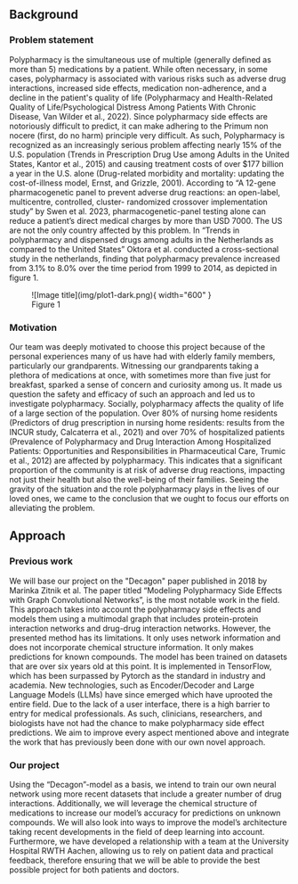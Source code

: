 
## Background

### Problem statement

Polypharmacy is the simultaneous use of multiple (generally defined as more than 5) medications by a patient.
While often necessary, in some cases, polypharmacy is associated with various risks such as adverse drug interactions, increased side effects, medication non-adherence, and a decline in the patient's quality of life (Polypharmacy and Health-Related Quality of Life/Psychological Distress Among Patients With Chronic Disease, Van Wilder et al., 2022). Since polypharmacy side effects are notoriously difficult to predict, it can make adhering to the Primum non nocere (first, do no harm) principle very difficult.
As such, Polypharmacy is recognized as an increasingly serious problem affecting nearly 15% of the U.S. population (Trends in Prescription Drug Use among Adults in the United States, Kantor et al., 2015) and causing treatment costs of over $177 billion a year in the U.S. alone (Drug-related morbidity and mortality: updating the cost-of-illness model, Ernst, and Grizzle, 2001). According to “A 12-gene pharmacogenetic panel to prevent adverse drug reactions: an open-label, multicentre, controlled, cluster- randomized crossover implementation study” by Swen et al. 2023, pharmacogenetic-panel testing alone can reduce a patient’s direct medical charges by more than USD 7000.
The US are not the only country affected by this problem. In “Trends in polypharmacy and dispensed drugs among adults in the Netherlands as compared to the United States” Oktora et al. conducted a cross-sectional study in the netherlands, finding that polypharmacy prevalence increased from 3.1% to 8.0% over the time period from 1999 to 2014, as depicted in figure 1.

<figure markdown>
  ![Image title](img/plot1-dark.png){ width="600" }
  <figcaption>Figure 1</figcaption>
</figure>

### Motivation

Our team was deeply motivated to choose this project because of the personal experiences many of us have had with elderly family members, particularly our grandparents.
Witnessing our grandparents taking a plethora of medications at once, with sometimes more than five just for breakfast, sparked a sense of concern and curiosity among us.
It made us question the safety and efficacy of such an approach and led us to investigate polypharmacy.
Socially, polypharmacy affects the quality of life of a large section of the population. Over 80% of nursing home residents (Predictors of drug prescription in nursing home residents: results from the INCUR study, Calcaterra et al., 2021)  and over 70% of hospitalized patients (Prevalence of Polypharmacy and Drug Interaction Among Hospitalized Patients: Opportunities and Responsibilities in Pharmaceutical Care, Trumic et al., 2012) are affected by polypharmacy.
This indicates that a significant proportion of the community is at risk of adverse drug reactions, impacting not just their health but also the well-being of their families.
Seeing the gravity of the situation and the role polypharmacy plays in the lives of our loved ones, we came to the conclusion that we ought to focus our efforts on alleviating the problem.


## Approach

### Previous work

We will base our project on the "Decagon" paper published in 2018 by Marinka Zitnik et al.
The paper titled “Modeling Polypharmacy Side Effects with Graph Convolutional Networks”, is the most notable work in the field.
This approach takes into account the polypharmacy side effects and models them using a multimodal graph that includes protein-protein interaction networks and drug-drug interaction networks.
However, the presented method has its limitations.
It only uses network information and does not incorporate chemical structure information.
It only makes predictions for known compounds.
The model has been trained on datasets that are over six years old at this point.
It is implemented in TensorFlow, which has been surpassed by Pytorch as the standard in industry and academia.
New technologies, such as Encoder/Decoder and Large Language Models (LLMs) have since emerged which have uprooted the entire field.
Due to the lack of a user interface, there is a high barrier to entry for medical professionals. As such, clinicians, researchers, and biologists have not had the chance to make polypharmacy side effect predictions.
We aim to improve every aspect mentioned above and integrate the work that has previously been done with our own novel approach.

### Our project

Using the “Decagon”-model as a basis, we intend to train our own neural network using more recent datasets that include a greater number of drug interactions. Additionally, we will leverage the chemical structure of medications to increase our model’s accuracy for predictions on unknown compounds. We will also look into ways to improve the model’s architecture taking recent developments in the field of deep learning into account. Furthermore, we have developed a relationship with a team at the University Hospital RWTH Aachen, allowing us to rely on patient data and practical feedback, therefore ensuring that we will be able to provide the best possible project for both patients and doctors.